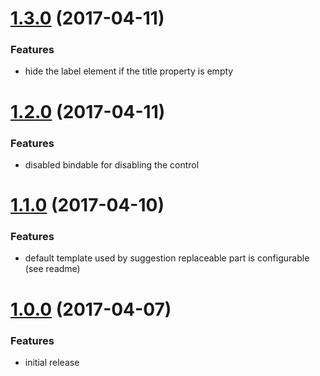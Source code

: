 # [1.3.0](https://github.com/drivesoftware/aurelia-autocomplete/releases/tag/1.3.0) (2017-04-11)

### Features

* hide the label element if the title property is empty

# [1.2.0](https://github.com/drivesoftware/aurelia-autocomplete/releases/tag/1.2.0) (2017-04-11)

### Features

* disabled bindable for disabling the control

# [1.1.0](https://github.com/drivesoftware/aurelia-autocomplete/releases/tag/1.1.0) (2017-04-10)

### Features

* default template used by suggestion replaceable part is configurable (see readme)

# [1.0.0](https://github.com/drivesoftware/aurelia-autocomplete/releases/tag/1.0.0) (2017-04-07)

### Features

* initial release
